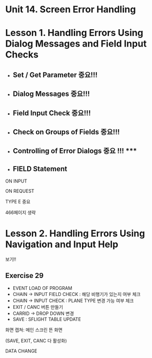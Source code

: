 # Unit 14. Screen Error Handling





# Lesson 1. Handling Errors Using Dialog Messages and Field Input Checks

* ## Set / Get Parameter 중요!!!

  

  



* ## Dialog Messages 중요!!!





* ## Field Input Check 중요!!!



* ## Check on Groups of Fields 중요!!!







* ## Controlling of Error Dialogs 중요 !!! ***







* ## FIELD Statement



ON INPUT

ON REQUEST

TYPE E 중요





466페이지 생략

#  

# Lesson 2. Handling Errors Using Navigation and Input Help

보기!!









## Exercise 29

* EVENT LOAD OF PROGRAM
* CHAIN -> INPUT FIELD CHECK : 해당 비행기가 있는지 여부 체크
* CHAIN -> INPUT CHECK : PLANE TYPE 변경 가능 여부 체크
* EXIT / CANC 버튼 만들기
* CARRID -> DROP DOWN 변경
* SAVE : SFLIGHT TABLE UPDATE

화면 캡쳐: 메인 스크린 뜬 화면

(SAVE, EXIT, CANC 다 활성화)

DATA CHANGE





